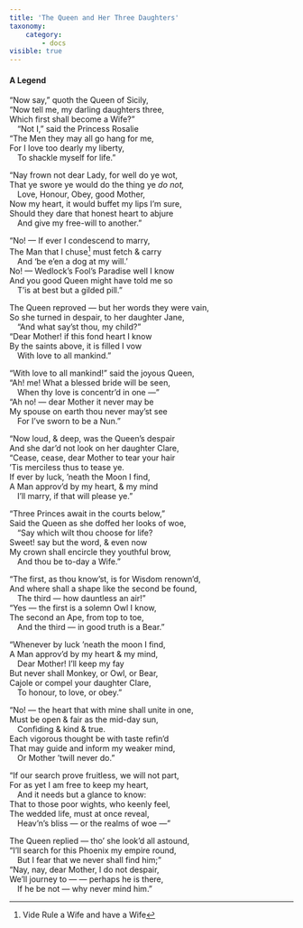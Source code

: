 ```yaml
---
title: 'The Queen and Her Three Daughters'
taxonomy:
    category:
        - docs
visible: true
---
```


#### A Legend  
  
“Now say,” quoth the Queen of Sicily,  
“Now tell me, my darling daughters three,  
Which first shall become a Wife?”  
&emsp;“Not I,” said the Princess Rosalie  
“The Men they may all go hang for me,  
For I love too dearly my liberty,  
&emsp;To shackle myself for life.”  
  
“Nay frown not dear Lady, for well do ye wot,  
That ye swore ye would do the thing ye *do not,*  
&emsp;Love, Honour, Obey, good Mother,  
Now my heart, it would buffet my lips I’m sure,  
Should they dare that honest heart to abjure  
&emsp;And give my free-will to another.”  
  
“No! — If ever I condescend to marry,  
The Man that I chuse[^1] must fetch & carry  
&emsp;And ‘be e’en a dog at my will.’  
No! — Wedlock’s Fool’s Paradise well I know  
And you good Queen might have told me so  
&emsp;T’is at best but a gilded pill.”  
  
The Queen reproved — but her words they were vain,  
So she turned in despair, to her daughter Jane,  
&emsp;“And what say’st thou, my child?”  
“Dear Mother! if this fond heart I know  
By the saints above, it is filled I vow  
&emsp;With love to all mankind.”  
  
“With love to all mankind!” said the joyous Queen,  
“Ah! me! What a blessed bride will be seen,  
&emsp;When thy love is concentr’d in one —”  
“Ah no! — dear Mother it never may be  
My spouse on earth thou never may’st see  
&emsp;For I’ve sworn to be a Nun.”  
  
“Now loud, & deep, was the Queen’s despair  
And she dar’d not look on her daughter Clare,  
“Cease, cease, dear Mother to tear your hair  
 ’Tis merciless thus to tease ye.  
If ever by luck, ’neath the Moon I find,  
A Man approv’d by my heart, & my mind  
&emsp;I’ll marry, if that will please ye.”  
  
“Three Princes await in the courts below,”  
Said the Queen as she doffed her looks of woe,  
&emsp;“Say which wilt thou choose for life?  
Sweet! say but the word, & even now  
My crown shall encircle they youthful brow,  
&emsp;And thou be to-day a Wife.”  
   
“The first, as thou know’st, is for Wisdom renown’d,  
And where shall a shape like the second be found,  
&emsp;The third — how dauntless an air!”  
“Yes — the first is a solemn Owl I know,  
The second an Ape, from top to toe,  
&emsp;And the third — in good truth is a Bear.”  
  
“Whenever by luck ’neath the moon I find,  
A Man approv’d by my heart & my mind,  
&emsp;Dear Mother! I’ll keep my fay  
But never shall Monkey, or Owl, or Bear,  
Cajole or compel your daughter Clare,  
&emsp;To honour, to love, or obey.”  
  
“No! — the heart that with mine shall unite in one,  
Must be open & fair as the mid-day sun,  
&emsp;Confiding & kind & true.  
Each vigorous thought be with taste refin’d  
That may guide and inform my weaker mind,  
&emsp;Or Mother ’twill never do.”  
  
“If our search prove fruitless, we will not part,  
For as yet I am free to keep my heart,  
&emsp;And it needs but a glance to know:  
That to those poor wights, who keenly feel,  
The wedded life, must at once reveal,  
&emsp;Heav’n’s bliss — or the realms of woe —”  
  
The Queen replied — tho’ she look’d all astound,  
“I’ll search for this Phoenix my empire round,  
&emsp;But I fear that we never shall find him;”  
“Nay, nay, dear Mother, I do not despair,  
We’ll journey to — — perhaps he is there,  
&emsp;If he be not — why never mind him.”

[^1]: Vide Rule a Wife and have a Wife